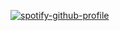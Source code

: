 [![spotify-github-profile](https://spotify-github-profile.vercel.app/api/view?uid=shawnpourzand&cover_image=true&theme=novatorem&bar_color=53b14f&bar_color_cover=true)](https://open.spotify.com/user/shawnpourzand)
